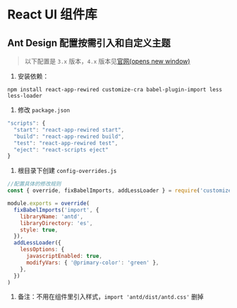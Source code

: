 # React UI 组件库

## Ant Design 配置按需引入和自定义主题

> 以下配置是 `3.x` 版本，`4.x` 版本见[官网(opens new window)](https://3x.ant.design/index-cn)

1. 安装依赖：

```text
npm install react-app-rewired customize-cra babel-plugin-import less less-loader
```

1. 修改 `package.json`

```js
"scripts": {
  "start": "react-app-rewired start",
  "build": "react-app-rewired build",
  "test": "react-app-rewired test",
  "eject": "react-scripts eject"
}
```

1. 根目录下创建 `config-overrides.js`

```js
//配置具体的修改规则
const { override, fixBabelImports, addLessLoader } = require('customize-cra')

module.exports = override(
  fixBabelImports('import', {
    libraryName: 'antd',
    libraryDirectory: 'es',
    style: true,
  }),
  addLessLoader({
    lessOptions: {
      javascriptEnabled: true,
      modifyVars: { '@primary-color': 'green' },
    },
  })
)
```

1. 备注：不用在组件里引入样式，`import 'antd/dist/antd.css'` 删掉